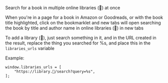 Search for a book in multiple online libraries (👀) at once

When you're in a page for a book in Amazon or Goodreads, or with the book title highlighted, click on the bookmarklet and new tabs will open searching the book by title and author name in online libraries (👀) in new tabs

To add a library (👀), just search something in it, and in the URL created in the result, replace the thing you searched for %s, and place this in the `libraries_urls` variable

Example:
```
window.libraries_urls = [
    "https://library.👀/search?query=%s",
];
```

